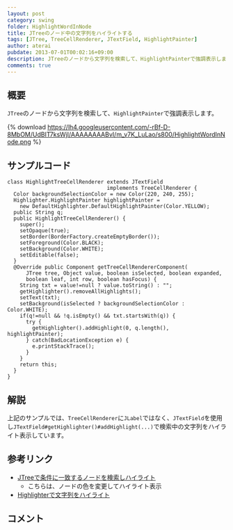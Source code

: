 ```yaml
---
layout: post
category: swing
folder: HighlightWordInNode
title: JTreeのノード中の文字列をハイライトする
tags: [JTree, TreeCellRenderer, JTextField, HighlightPainter]
author: aterai
pubdate: 2013-07-01T00:02:16+09:00
description: JTreeのノードから文字列を検索して、HighlightPainterで強調表示します。
comments: true
---
```

## 概要
`JTree`のノードから文字列を検索して、`HighlightPainter`で強調表示します。

{% download https://lh4.googleusercontent.com/-rBf-D-8MbOM/UdBIT7ksWjI/AAAAAAAABvI/m_v7K_LuLao/s800/HighlightWordInNode.png %}

## サンプルコード
<pre class="prettyprint"><code>class HighlightTreeCellRenderer extends JTextField
                                implements TreeCellRenderer {
  Color backgroundSelectionColor = new Color(220, 240, 255);
  Highlighter.HighlightPainter highlightPainter =
    new DefaultHighlighter.DefaultHighlightPainter(Color.YELLOW);
  public String q;
  public HighlightTreeCellRenderer() {
    super();
    setOpaque(true);
    setBorder(BorderFactory.createEmptyBorder());
    setForeground(Color.BLACK);
    setBackground(Color.WHITE);
    setEditable(false);
  }
  @Override public Component getTreeCellRendererComponent(
      JTree tree, Object value, boolean isSelected, boolean expanded,
      boolean leaf, int row, boolean hasFocus) {
    String txt = value!=null ? value.toString() : "";
    getHighlighter().removeAllHighlights();
    setText(txt);
    setBackground(isSelected ? backgroundSelectionColor : Color.WHITE);
    if(q!=null &amp;&amp; !q.isEmpty() &amp;&amp; txt.startsWith(q)) {
      try {
        getHighlighter().addHighlight(0, q.length(), highlightPainter);
      } catch(BadLocationException e) {
        e.printStackTrace();
      }
    }
    return this;
  }
}
</code></pre>

## 解説
上記のサンプルでは、`TreeCellRenderer`に`JLabel`ではなく、`JTextField`を使用し`JTextField#getHighlighter()#addHighlight(...)`で検索中の文字列をハイライト表示しています。

## 参考リンク
- [JTreeで条件に一致するノードを検索しハイライト](http://terai.xrea.jp/Swing/TreeNodeHighlightSearch.html)
    - こちらは、ノードの色を変更してハイライト表示
- [Highlighterで文字列をハイライト](http://terai.xrea.jp/Swing/Highlighter.html)

<!-- dummy comment line for breaking list -->

## コメント
